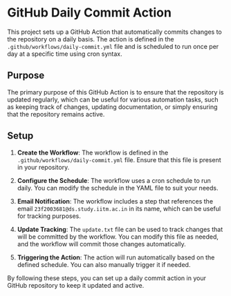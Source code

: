 # GitHub Daily Commit Action

This project sets up a GitHub Action that automatically commits changes to the repository on a daily basis. The action is defined in the `.github/workflows/daily-commit.yml` file and is scheduled to run once per day at a specific time using cron syntax.

## Purpose

The primary purpose of this GitHub Action is to ensure that the repository is updated regularly, which can be useful for various automation tasks, such as keeping track of changes, updating documentation, or simply ensuring that the repository remains active.

## Setup

1. **Create the Workflow**: The workflow is defined in the `.github/workflows/daily-commit.yml` file. Ensure that this file is present in your repository.

2. **Configure the Schedule**: The workflow uses a cron schedule to run daily. You can modify the schedule in the YAML file to suit your needs.

3. **Email Notification**: The workflow includes a step that references the email `23f2003681@ds.study.iitm.ac.in` in its name, which can be useful for tracking purposes.

4. **Update Tracking**: The `update.txt` file can be used to track changes that will be committed by the workflow. You can modify this file as needed, and the workflow will commit those changes automatically.

5. **Triggering the Action**: The action will run automatically based on the defined schedule. You can also manually trigger it if needed.

By following these steps, you can set up a daily commit action in your GitHub repository to keep it updated and active.